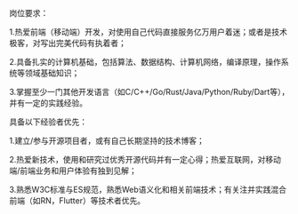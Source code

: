 岗位要求：

1.热爱前端（移动端）开发，对使用自己代码直接服务亿万用户着迷；或者是技术极客，对写出完美代码有执着者；

2.具备扎实的计算机基础，包括算法、数据结构、计算机网络，编译原理，操作系统等领域基础知识；

3.掌握至少一门其他开发语言（如C/C++/Go/Rust/Java/Python/Ruby/Dart等），并有一定的实践经验。

具备以下经验者优先：

1.建立/参与开源项目者，或有自己长期坚持的技术博客；

2.热爱新技术，使用和研究过优秀开源代码并有一定心得；热爱互联网，对移动端/前端业务和用户体验有独到见解；

3.熟悉W3C标准与ES规范，熟悉Web语义化和相关前端技术；有关注并实践混合前端（如RN，Flutter）等技术者优先。